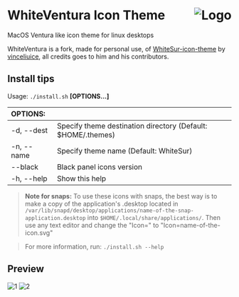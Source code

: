 <img src="https://github.com/vinceliuice/Sierra-gtk-theme/blob/imgs/logo.png" alt="Logo" align="right" /> WhiteVentura Icon Theme
======

MacOS Ventura like icon theme for linux desktops

WhiteVentura is a fork, made for personal use, of [WhiteSur-icon-theme](https://github.com/vinceliuice/WhiteSur-icon-theme) by [vinceliuice](https://github.com/vinceliuice/), all credits goes to him and his contributors.

## Install tips

Usage:  `./install.sh`  **[OPTIONS...]**

|  OPTIONS:           | |
|:--------------------|:-------------|
|-d, --dest           | Specify theme destination directory (Default: $HOME/.themes)|
|-n, --name           | Specify theme name (Default: WhiteSur)|
|--black              | Black panel icons version|
|-h, --help           | Show this help|

> **Note for snaps:** To use these icons with snaps, the best way is to make a copy of the application's .desktop located in `/var/lib/snapd/desktop/applications/name-of-the-snap-application.desktop` into `$HOME/.local/share/applications/`. Then use any text editor and change the "Icon=" to "Icon=name-of-the-icon.svg"

> For more information, run: `./install.sh --help`

## Preview
![1](preview.png)
![2](preview01.png)
